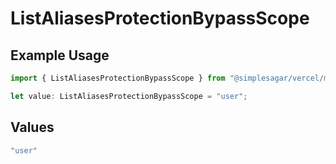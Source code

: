 # ListAliasesProtectionBypassScope

## Example Usage

```typescript
import { ListAliasesProtectionBypassScope } from "@simplesagar/vercel/models/listaliasesop.js";

let value: ListAliasesProtectionBypassScope = "user";
```

## Values

```typescript
"user"
```